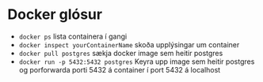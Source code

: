 # Docker glósur
- `docker ps` lista containera í gangi
- `docker inspect yourContainerName` skoða upplýsingar um container
- `docker pull postgres` sækja docker image sem heitir postgres
- `docker run -p 5432:5432 postgres` Keyra upp image sem heitir postgres og porforwarda porti 5432 á container í port 5432 á localhost
